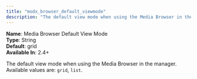 ```yaml
---
title: "modx_browser_default_viewmode"
description: "The default view mode when using the Media Browser in the manager"
---
```


**Name**: Media Browser Default View Mode  
**Type**: String  
**Default**: grid   
**Available In**: 2.4+

The default view mode when using the Media Browser in the manager. Available values are: `grid`, `list`.